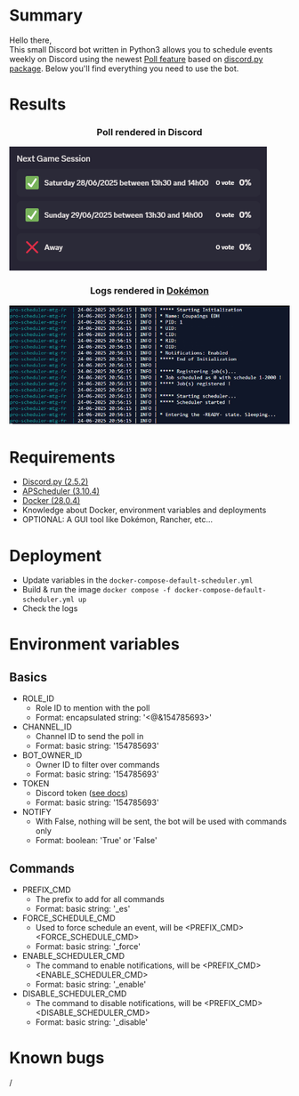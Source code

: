 # Summary
Hello there,<br>
This small Discord bot written in Python3 allows you to schedule events weekly on Discord using the newest [Poll feature](https://discordpy.readthedocs.io/en/latest/api.html?highlight=poll#poll) based on [discord.py package](https://pypi.org/project/discord.py/).
Below you'll find everything you need to use the bot.

# Results
### <p align="center">Poll rendered in Discord</p>
![Rendered](_samples/ui_rendered.png)<br>
### <p align="center">Logs rendered in [Dokémon](https://github.com/productiveops/dokemon)</p>
![Rendered](_samples/logs_rendered.png)<br>

# Requirements
* [Discord.py (2.5.2)](https://pypi.org/project/discord.py/)
* [APScheduler (3.10.4)](https://pypi.org/project/APScheduler/)
* [Docker (28.0.4)](https://docs.docker.com/)
* Knowledge about Docker, environment variables and deployments
* OPTIONAL: A GUI tool like Dokémon, Rancher, etc...

# Deployment
* Update variables in the ```docker-compose-default-scheduler.yml```
* Build & run the image ```docker compose -f docker-compose-default-scheduler.yml up```
* Check the logs

# Environment variables
## Basics
* ROLE_ID
    - Role ID to mention with the poll
    - Format: encapsulated string: '<@&154785693>'
* CHANNEL_ID
    - Channel ID to send the poll in
    - Format: basic string: '154785693'
* BOT_OWNER_ID
    - Owner ID to filter over commands
    - Format: basic string: '154785693'
* TOKEN
    - Discord token ([see docs](https://discord.com/developers))
    - Format: basic string: '154785693'
* NOTIFY
    - With False, nothing will be sent, the bot will be used with commands only
    - Format: boolean: 'True' or 'False'
## Commands
* PREFIX_CMD
    - The prefix to add for all commands
    - Format: basic string: '_es'
* FORCE_SCHEDULE_CMD
    - Used to force schedule an event, will be <PREFIX_CMD><FORCE_SCHEDULE_CMD>
    - Format: basic string: '_force'
* ENABLE_SCHEDULER_CMD
    - The command to enable notifications, will be <PREFIX_CMD><ENABLE_SCHEDULER_CMD>
    - Format: basic string: '_enable'
* DISABLE_SCHEDULER_CMD
    - The command to disable notifications, will be <PREFIX_CMD><DISABLE_SCHEDULER_CMD>
    - Format: basic string: '_disable'

# Known bugs
/